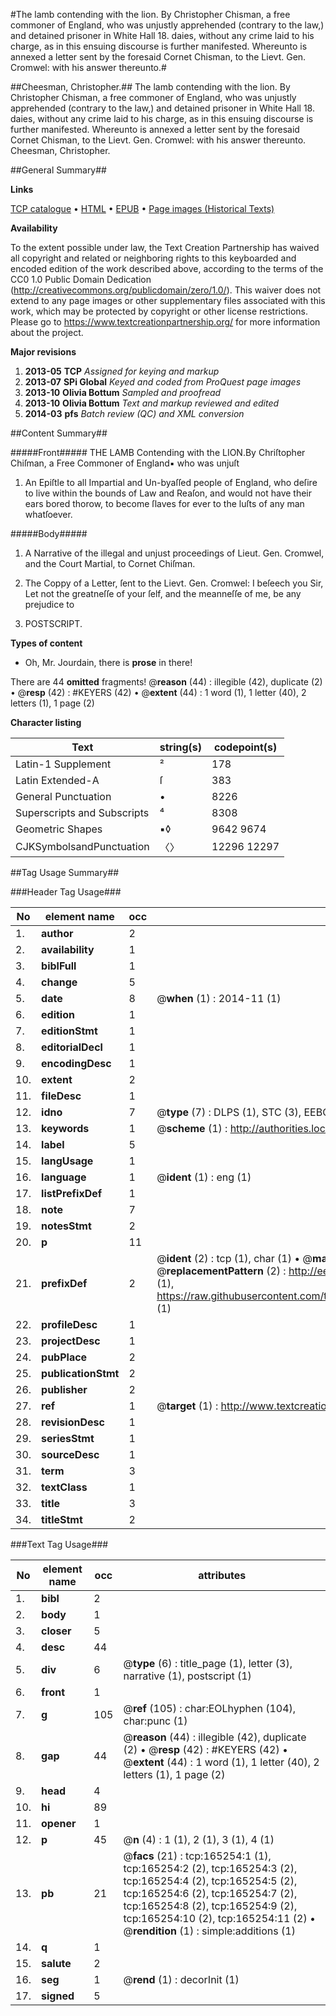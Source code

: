 #The lamb contending with the lion. By Christopher Chisman, a free commoner of England, who was unjustly apprehended (contrary to the law,) and detained prisoner in White Hall 18. daies, without any crime laid to his charge, as in this ensuing discourse is further manifested. Whereunto is annexed a letter sent by the foresaid Cornet Chisman, to the Lievt. Gen. Cromwel: with his answer thereunto.#

##Cheesman, Christopher.##
The lamb contending with the lion. By Christopher Chisman, a free commoner of England, who was unjustly apprehended (contrary to the law,) and detained prisoner in White Hall 18. daies, without any crime laid to his charge, as in this ensuing discourse is further manifested. Whereunto is annexed a letter sent by the foresaid Cornet Chisman, to the Lievt. Gen. Cromwel: with his answer thereunto.
Cheesman, Christopher.

##General Summary##

**Links**

[TCP catalogue](http://www.ota.ox.ac.uk/tcp/)  • 
[HTML](http://tei.it.ox.ac.uk/tcp/Texts-HTML/free/A79/A79443.html)  • 
[EPUB](http://tei.it.ox.ac.uk/tcp/Texts-EPUB/free/A79/A79443.epub) • 
[Page images (Historical Texts)](https://historicaltexts.jisc.ac.uk/eebo-99864045e)

**Availability**

To the extent possible under law, the Text Creation Partnership has waived all copyright and related or neighboring rights to this keyboarded and encoded edition of the work described above, according to the terms of the CC0 1.0 Public Domain Dedication (http://creativecommons.org/publicdomain/zero/1.0/). This waiver does not extend to any page images or other supplementary files associated with this work, which may be protected by copyright or other license restrictions. Please go to https://www.textcreationpartnership.org/ for more information about the project.

**Major revisions**

1. __2013-05__ __TCP__ *Assigned for keying and markup*
1. __2013-07__ __SPi Global__ *Keyed and coded from ProQuest page images*
1. __2013-10__ __Olivia Bottum__ *Sampled and proofread*
1. __2013-10__ __Olivia Bottum__ *Text and markup reviewed and edited*
1. __2014-03__ __pfs__ *Batch review (QC) and XML conversion*

##Content Summary##

#####Front#####
THE LAMB Contending with the LION.By Chriſtopher Chiſman, a Free Commoner of England▪ who was unjuſt
1. An Epiſtle to all Impartial and Un-byaſſed people of England, who deſire to live within the bounds of Law and Reaſon, and would not have their ears bored thorow, to become ſlaves for ever to the luſts of any man whatſoever.

#####Body#####

1. A Narrative of the illegal and unjust proceedings of Lieut. Gen. Cromwel, and the Court Martial, to Cornet Chiſman.

1. The Coppy of a Letter, ſent to the Lievt. Gen. Cromwel:
I beſeech you Sir, Let not the greatneſſe of your ſelf, and the meanneſſe of me, be any prejudice to
1. POSTSCRIPT.

**Types of content**

  * Oh, Mr. Jourdain, there is **prose** in there!

There are 44 **omitted** fragments! 
 @__reason__ (44) : illegible (42), duplicate (2)  •  @__resp__ (42) : #KEYERS (42)  •  @__extent__ (44) : 1 word (1), 1 letter (40), 2 letters (1), 1 page (2)

**Character listing**


|Text|string(s)|codepoint(s)|
|---|---|---|
|Latin-1 Supplement|²|178|
|Latin Extended-A|ſ|383|
|General Punctuation|•|8226|
|Superscripts             and Subscripts|⁴|8308|
|Geometric Shapes|▪◊|9642 9674|
|CJKSymbolsandPunctuation|〈〉|12296 12297|

##Tag Usage Summary##

###Header Tag Usage###

|No|element name|occ|attributes|
|---|---|---|---|
|1.|__author__|2||
|2.|__availability__|1||
|3.|__biblFull__|1||
|4.|__change__|5||
|5.|__date__|8| @__when__ (1) : 2014-11 (1)|
|6.|__edition__|1||
|7.|__editionStmt__|1||
|8.|__editorialDecl__|1||
|9.|__encodingDesc__|1||
|10.|__extent__|2||
|11.|__fileDesc__|1||
|12.|__idno__|7| @__type__ (7) : DLPS (1), STC (3), EEBO-CITATION (1), PROQUEST (1), VID (1)|
|13.|__keywords__|1| @__scheme__ (1) : http://authorities.loc.gov/ (1)|
|14.|__label__|5||
|15.|__langUsage__|1||
|16.|__language__|1| @__ident__ (1) : eng (1)|
|17.|__listPrefixDef__|1||
|18.|__note__|7||
|19.|__notesStmt__|2||
|20.|__p__|11||
|21.|__prefixDef__|2| @__ident__ (2) : tcp (1), char (1)  •  @__matchPattern__ (2) : ([0-9\-]+):([0-9IVX]+) (1), (.+) (1)  •  @__replacementPattern__ (2) : http://eebo.chadwyck.com/downloadtiff?vid=$1&page=$2 (1), https://raw.githubusercontent.com/textcreationpartnership/Texts/master/tcpchars.xml#$1 (1)|
|22.|__profileDesc__|1||
|23.|__projectDesc__|1||
|24.|__pubPlace__|2||
|25.|__publicationStmt__|2||
|26.|__publisher__|2||
|27.|__ref__|1| @__target__ (1) : http://www.textcreationpartnership.org/docs/. (1)|
|28.|__revisionDesc__|1||
|29.|__seriesStmt__|1||
|30.|__sourceDesc__|1||
|31.|__term__|3||
|32.|__textClass__|1||
|33.|__title__|3||
|34.|__titleStmt__|2||


###Text Tag Usage###

|No|element name|occ|attributes|
|---|---|---|---|
|1.|__bibl__|2||
|2.|__body__|1||
|3.|__closer__|5||
|4.|__desc__|44||
|5.|__div__|6| @__type__ (6) : title_page (1), letter (3), narrative (1), postscript (1)|
|6.|__front__|1||
|7.|__g__|105| @__ref__ (105) : char:EOLhyphen (104), char:punc (1)|
|8.|__gap__|44| @__reason__ (44) : illegible (42), duplicate (2)  •  @__resp__ (42) : #KEYERS (42)  •  @__extent__ (44) : 1 word (1), 1 letter (40), 2 letters (1), 1 page (2)|
|9.|__head__|4||
|10.|__hi__|89||
|11.|__opener__|1||
|12.|__p__|45| @__n__ (4) : 1 (1), 2 (1), 3 (1), 4 (1)|
|13.|__pb__|21| @__facs__ (21) : tcp:165254:1 (1), tcp:165254:2 (2), tcp:165254:3 (2), tcp:165254:4 (2), tcp:165254:5 (2), tcp:165254:6 (2), tcp:165254:7 (2), tcp:165254:8 (2), tcp:165254:9 (2), tcp:165254:10 (2), tcp:165254:11 (2)  •  @__rendition__ (1) : simple:additions (1)|
|14.|__q__|1||
|15.|__salute__|2||
|16.|__seg__|1| @__rend__ (1) : decorInit (1)|
|17.|__signed__|5||
